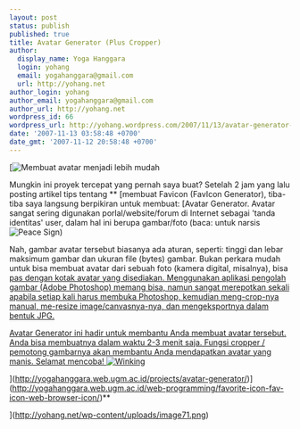```yaml
---
layout: post
status: publish
published: true
title: Avatar Generator (Plus Cropper)
author:
  display_name: Yoga Hanggara
  login: yohang
  email: yogahanggara@gmail.com
  url: http://yohang.net
author_login: yohang
author_email: yogahanggara@gmail.com
author_url: http://yohang.net
wordpress_id: 66
wordpress_url: http://yohang.wordpress.com/2007/11/13/avatar-generator-plus-cropper/
date: '2007-11-13 03:58:48 +0700'
date_gmt: '2007-11-12 20:58:48 +0700'
---
```

[![Membuat avatar menjadi lebih mudah](http://yohang.net/wp-content/uploads/image-thumb72.png)

Mungkin ini proyek tercepat yang pernah saya buat? Setelah 2 jam yang lalu posting artikel tips tentang ** [membuat Favicon (FavIcon Generator), tiba-tiba saya langsung berpikiran untuk membuat: [Avatar Generator. Avatar sangat sering digunakan porlal/website/forum di Internet sebagai 'tanda identitas' user, dalam hal ini berupa gambar/foto (baca: untuk narsis ![Peace Sign](http://yohang.net/wp-content/uploads/671.gif))

Nah, gambar avatar tersebut biasanya ada aturan, seperti: tinggi dan lebar maksimum gambar dan ukuran file (bytes) gambar. Bukan perkara mudah untuk bisa membuat avatar dari sebuah foto (kamera digital, misalnya), bisa <u>pas dengan kotak avatar yang disediakan. Menggunakan aplikasi pengolah gambar (Adobe Photoshop) memang bisa, namun sangat merepotkan sekali apabila setiap kali harus membuka Photoshop, kemudian meng-crop-nya manual, me-resize image/canvasnya-nya, dan mengeksportnya dalam bentuk JPG.
</u>

[Avatar Generator ini hadir untuk membantu Anda membuat avatar tersebut. Anda bisa membuatnya dalam waktu 2-3 menit saja. Fungsi cropper / pemotong gambarnya akan membantu Anda mendapatkan avatar yang manis. Selamat mencoba! ![Winking](http://yohang.net/wp-content/uploads/31.gif)](http://yogahanggara.web.ugm.ac.id/projects/avatar-generator/)

](http://yogahanggara.web.ugm.ac.id/projects/avatar-generator/)](http://yogahanggara.web.ugm.ac.id/web-programming/favorite-icon-fav-icon-web-browser-icon/)**

](http://yohang.net/wp-content/uploads/image71.png)

